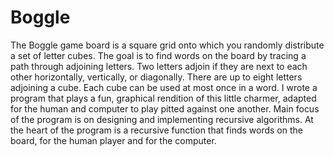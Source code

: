 # Boggle
The Boggle game board is a square grid onto which you randomly distribute a set of letter cubes. The goal is to find words on the board by tracing a path through adjoining letters. Two letters adjoin if they are next to each other horizontally, vertically, or diagonally. There are up to eight letters adjoining a cube. Each cube can be used at most once in a word. 
I wrote a program that plays a fun, graphical rendition of this little charmer, adapted for the human and computer to play pitted against one another.
Main focus of the program is on designing and implementing recursive algorithms. At the heart of the program is a recursive function that finds words on the board,  for the human player and for the computer.
